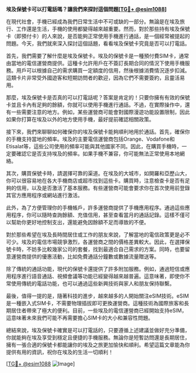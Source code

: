 **埃及保號卡可以打電話嗎？讓我們來探討這個問題[[TG💪+ @esim1088](https://t.me/s/esim1088)]**

在現代社會，手機已經成為我們日常生活中不可或缺的一部分。無論是在埃及旅行、工作還是生活，手機的使用都變得越來越重要。然而，對於那些持有埃及保號卡（即預付卡）的人來說，是否能夠正常使用手機進行通話，是一個經常被提起的問題。今天，我們就來深入探討這個話題，看看埃及保號卡究竟是否可以打電話。

首先，我們需要了解什麼是埃及保號卡。埃及的保號卡是一種預付費SIM卡，通常由當地的電信運營商提供。這種卡允許用戶在不簽訂長期合同的情況下使用手機服務。用戶可以根據自己的需求購買一定額度的信用，然後根據消費情況逐步扣減。這類卡片非常受外國遊客和短期訪問者的歡迎，因為它們不需要簽約，且靈活易用。

那麼，埃及保號卡是否真的可以打電話呢？答案是肯定的！只要你擁有有效的保號卡並且卡內有足夠的餘額，你就可以使用手機進行通話。不過，在實際操作中，還有一些需要注意的地方。例如，某些運營商可能會對國際漫遊功能設置限制，因此如果你打算在埃及以外的地方使用手機，最好提前確認相關政策。

接下來，我們來聊聊如何確保你的埃及保號卡能夠順利地用於通話。首先，確保你的手機支持當地的頻率。埃及的主要電信運營商包括Orange、Vodafone和Etisalat等，這些公司使用的頻率可能與其他國家不同。因此，在購買手機時，一定要確認它是否支持埃及的頻率。如果手機不兼容，你可能無法正常使用本地網絡。

其次，購買保號卡時，請選擇可靠的渠道。在埃及的大城市，如開羅和亞歷山大，你可以很容易地在各大手機商店或超市找到這些卡。購買時，注意檢查卡是否有足夠的信用，以及是否激活了基本服務。有些運營商可能會要求你在首次使用前登錄其官方應用程序或網站進行激活。

此外，為了方便管理你的手機帳戶，許多運營商提供了手機應用程序。通過這些應用程序，你可以隨時查詢餘額、充值信用，甚至查看當月的通話記錄。這樣不僅可以幫助你更好地控制支出，還能避免因餘額不足而導致的不便。

對於那些希望在埃及長時間居住或工作的朋友來說，了解當地的電信政策更是必不可少。埃及的電信市場競爭激烈，各運營商之間的價格差異較大。因此，在選擇保號卡時，不妨多比較幾家公司的套餐，找到最適合自己需求的方案。同時，也要留意運營商提供的優惠活動，比如免費通話分鐘數或數據流量贈送等。

除了傳統的通話功能，現代的保號卡還提供了許多附加服務。例如，通過短信或應用程序進行語音通話、視頻會議等功能已經變得越來越普遍。這意味著，即使你不常使用傳統的電話功能，也可以通過這些新興技術與家人和朋友保持聯繫。

最後，值得一提的是，隨著科技的進步，越來越多的人開始關注eSIM技術。eSIM是一種嵌入式SIM卡，不需要物理插拔即可更換運營商。這種技術為國際旅客和長期居住者帶來了極大的便利。目前，一些埃及的電信運營商已經開始支持eSIM，這意味著未來我們可能不再需要擔心SIM卡的大小和兼容性問題。

總結來說，埃及保號卡確實是可以打電話的，只要遵循上述建議並做好充分準備，你就能夠在埃及享受到穩定且便捷的手機服務。無論你是短暫訪問還是長期居住，擁有一張合適的保號卡都能讓你的埃及之旅更加愉快和順利。希望這篇文章能為你提供有用的資訊，祝你在埃及的生活一切順利！

[[TG💪+ @esim1088](https://t.me/s/esim1088) ![Image](https://i.postimg.cc/4NQfJmqS/Snipaste-2025-05-13-00-14-12.png)]